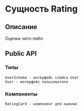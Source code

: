 # Сущность Rating

## Описание
Оценка чего-либо

## Public API
### Типы
    UserSchema - интерфейс слайса User
    User - интерфейс пользователя

### Компоненты
    RatingCard - компонент для оценки
